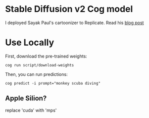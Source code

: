 # Stable Diffusion v2 Cog model

I deployed Sayak Paul's cartoonizer to Replicate. Read his [blog post](https://huggingface.co/blog/instruction-tuning-sd)

# Use Locally

First, download the pre-trained weights:

    cog run script/download-weights

Then, you can run predictions:

    cog predict -i prompt="monkey scuba diving"

## Apple Silion?

replace 'cuda' with 'mps'
